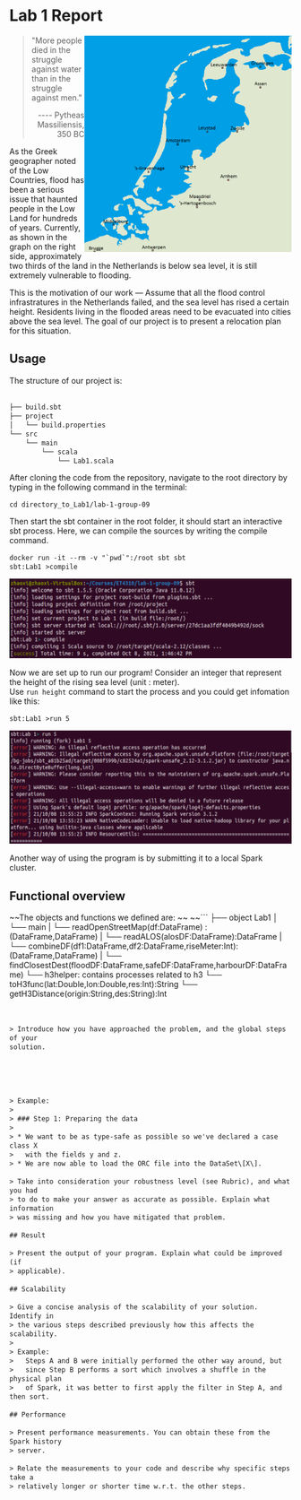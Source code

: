 # Lab 1 Report

<img align="right" width="370" src="images/The_Netherlands_compared_to_sealevel.png" alt="The Netherlands compared to sea level" title="About two thirds of the area in the Netherlands is below sea level!"> 

> "More people died in the struggle against water than in the struggle against men." <p align="right">---- Pytheas Massiliensis, 350 BC</p>  

As the Greek geographer noted of the Low Countries, flood has been a serious issue that haunted people in the Low Land for hundreds of years.  Currently, as shown in the graph on the right side, approximately two thirds of the land in the Netherlands is below sea level, it is still extremely vulnerable to flooding. 

This is the motivation of our work — Assume that all the flood control infrastratures in the Netherlands failed, and the sea level has rised a certain height. Residents living in the flooded areas need to be evacuated into cities above the sea level. The goal of our project is to present a relocation plan for this situation.

## Usage
The structure of our project is:

```

├── build.sbt
├── project
│   └── build.properties
└── src
    └── main
        └── scala
            └── Lab1.scala
```

After cloning the code from the repository, navigate to the root directory by typing in the following command in the terminal:

```
cd directory_to_Lab1/lab-1-group-09
```

Then start the sbt container in the root folder, it should start an interactive sbt process. Here, we can compile the sources by writing the compile command.
```
docker run -it --rm -v "`pwd`":/root sbt sbt
sbt:Lab1 >compile
```
<p align="center">
<img width="700" src="images/screenshot1.png" >
</p>

Now we are set up to run our program! Consider an integer that represent the height of the rising sea level (unit : meter).<br/>
Use ` run height `  command to start the process and you could get infomation like this:  
```
sbt:Lab1 >run 5
```  

<p align="center">
<img width="700" src="images/screenshot2.png" >
</p>

Another way of using the program is by submitting it to a local Spark cluster. 

## Functional overview
~~The objects and functions we defined are: ~~
~~```
├── object Lab1 
│   └── main
|   └── readOpenStreetMap(df:DataFrame) : (DataFrame,DataFrame)
|   └── readALOS(alosDF:DataFrame):DataFrame
|   └── combineDF(df1:DataFrame,df2:DataFrame,riseMeter:Int):(DataFrame,DataFrame)
|   └── findClosestDest(floodDF:DataFrame,safeDF:DataFrame,harbourDF:DataFrame)
└── h3helper: contains processes related to h3
    └── toH3func(lat:Double,lon:Double,res:Int):String
    └── getH3Distance(origin:String,des:String):Int
            
```

  
> Introduce how you have approached the problem, and the global steps of your
solution. 


  
  
  
> Example:
>
> ### Step 1: Preparing the data
>
> * We want to be as type-safe as possible so we've declared a case class X
>   with the fields y and z. 
> * We are now able to load the ORC file into the DataSet\[X\].

> Take into consideration your robustness level (see Rubric), and what you had
> to do to make your answer as accurate as possible. Explain what information
> was missing and how you have mitigated that problem.

## Result
 
> Present the output of your program. Explain what could be improved (if 
> applicable).

## Scalability

> Give a concise analysis of the scalability of your solution. Identify in
> the various steps described previously how this affects the scalability.
>
> Example:
>   Steps A and B were initially performed the other way around, but 
>   since Step B performs a sort which involves a shuffle in the physical plan
>   of Spark, it was better to first apply the filter in Step A, and then sort.

## Performance

> Present performance measurements. You can obtain these from the Spark history
> server.

> Relate the measurements to your code and describe why specific steps take a
> relatively longer or shorter time w.r.t. the other steps.


